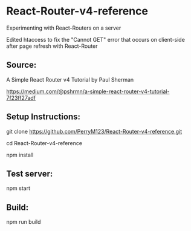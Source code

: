 # React-Router-v4-reference
Experimenting with React-Routers on a server

Edited htaccess to fix the "Cannot GET" error that occurs on client-side after page refresh with React-Router

## Source:
A Simple React Router v4 Tutorial by Paul Sherman

https://medium.com/@pshrmn/a-simple-react-router-v4-tutorial-7f23ff27adf

## Setup Instructions:

git clone https://github.com/PerryM123/React-Router-v4-reference.git

cd React-Router-v4-reference

npm install 

## Test server:

npm start

## Build:

npm run build
